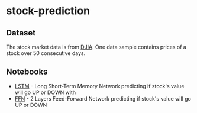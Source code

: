 # stock-prediction
 
## Dataset
The stock market data is from
[DJIA](https://www.kaggle.com/datasets/szrlee/stock-time-series-20050101-to-20171231).
One data sample contains prices of a stock over 50 consecutive days.

## Notebooks
- [LSTM](https://github.com/JedrzejMikolajczyk/stock-prediction/blob/main/lstm_up_down_format.ipynb) - Long Short-Term Memory Network predicting if stock's value will go UP or DOWN with 
- [FFN](https://github.com/JedrzejMikolajczyk/stock-prediction/blob/main/ffn.ipynb) - 2 Layers Feed-Forward Network predicting if stock's value will go UP or DOWN
